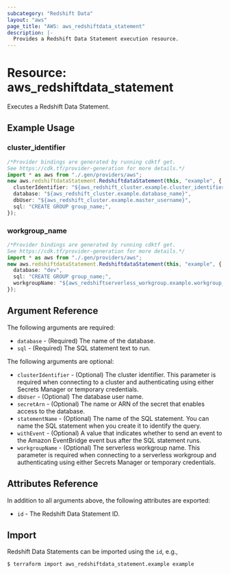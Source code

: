 ```yaml
---
subcategory: "Redshift Data"
layout: "aws"
page_title: "AWS: aws_redshiftdata_statement"
description: |-
  Provides a Redshift Data Statement execution resource.
---
```


# Resource: aws\_redshiftdata\_statement

Executes a Redshift Data Statement.

## Example Usage

### cluster\_identifier

```typescript
/*Provider bindings are generated by running cdktf get.
See https://cdk.tf/provider-generation for more details.*/
import * as aws from "./.gen/providers/aws";
new aws.redshiftdataStatement.RedshiftdataStatement(this, "example", {
  clusterIdentifier: "${aws_redshift_cluster.example.cluster_identifier}",
  database: "${aws_redshift_cluster.example.database_name}",
  dbUser: "${aws_redshift_cluster.example.master_username}",
  sql: "CREATE GROUP group_name;",
});

```

### workgroup\_name

```typescript
/*Provider bindings are generated by running cdktf get.
See https://cdk.tf/provider-generation for more details.*/
import * as aws from "./.gen/providers/aws";
new aws.redshiftdataStatement.RedshiftdataStatement(this, "example", {
  database: "dev",
  sql: "CREATE GROUP group_name;",
  workgroupName: "${aws_redshiftserverless_workgroup.example.workgroup_name}",
});

```

## Argument Reference

The following arguments are required:

* `database` - (Required) The name of the database.
* `sql` - (Required) The SQL statement text to run.

The following arguments are optional:

* `clusterIdentifier` - (Optional) The cluster identifier. This parameter is required when connecting to a cluster and authenticating using either Secrets Manager or temporary credentials.
* `dbUser` - (Optional) The database user name.
* `secretArn` - (Optional) The name or ARN of the secret that enables access to the database.
* `statementName` - (Optional) The name of the SQL statement. You can name the SQL statement when you create it to identify the query.
* `withEvent` - (Optional) A value that indicates whether to send an event to the Amazon EventBridge event bus after the SQL statement runs.
* `workgroupName` - (Optional) The serverless workgroup name. This parameter is required when connecting to a serverless workgroup and authenticating using either Secrets Manager or temporary credentials.

## Attributes Reference

In addition to all arguments above, the following attributes are exported:

* `id` - The Redshift Data Statement ID.

## Import

Redshift Data Statements can be imported using the `id`, e.g.,

```console
$ terraform import aws_redshiftdata_statement.example example
```
